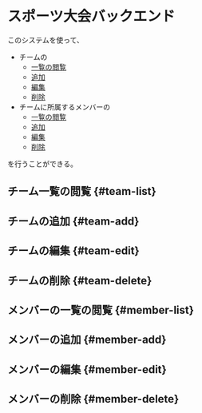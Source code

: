 # スポーツ大会バックエンド
このシステムを使って、
- チームの
    - <a href="#team-list">一覧の閲覧</a>
    - <a href="#team-add">追加</a>
    - <a href="#team-edit">編集</a>
    - <a href="#team-delete">削除</a>
- チームに所属するメンバーの
    - <a href="#member-list">一覧の閲覧</a>
    - <a href="#member-add">追加</a>
    - <a href="#member-edit">編集</a>
    - <a href="#member-delete">削除</a>

を行うことができる。

## チーム一覧の閲覧 {#team-list}
## チームの追加 {#team-add}
## チームの編集 {#team-edit}
## チームの削除 {#team-delete}
## メンバーの一覧の閲覧 {#member-list}
## メンバーの追加 {#member-add}
## メンバーの編集 {#member-edit}
## メンバーの削除 {#member-delete}
